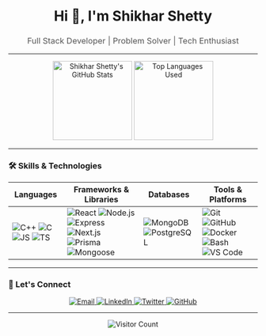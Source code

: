 <h1 align="center">Hi 👋, I'm <b>Shikhar Shetty</b></h1>
<h3 align="center" style="font-weight:400; color:#555;">
  Full Stack Developer | Problem Solver | Tech Enthusiast
</h3>

---

<div align="center">
  <img 
    height="160" 
    src="https://github-readme-stats.vercel.app/api?username=Shikhar-Shetty&show_icons=true&count_private=true&include_all_commits=true&hide_border=true&theme=radical" 
    alt="Shikhar Shetty's GitHub Stats" 
  />
  <img 
    height="160" 
    src="https://github-readme-stats.vercel.app/api/top-langs/?username=Shikhar-Shetty&layout=compact&hide_border=true&theme=radical" 
    alt="Top Languages Used" 
  />
</div>

---

### 🛠 Skills & Technologies

| Languages                               | Frameworks & Libraries                             | Databases                   | Tools & Platforms                                      |
| ------------------------------------- | ------------------------------------------------ | --------------------------- | ----------------------------------------------------- |
| ![C++](https://img.shields.io/badge/C++-00599C?style=flat-square&logo=c%2B%2B&logoColor=white) ![C](https://img.shields.io/badge/C-555555?style=flat-square&logo=c&logoColor=white) ![JS](https://img.shields.io/badge/JavaScript-F7DF1E?style=flat-square&logo=javascript&logoColor=black) ![TS](https://img.shields.io/badge/TypeScript-3178C6?style=flat-square&logo=typescript&logoColor=white) | ![React](https://img.shields.io/badge/React-61DAFB?style=flat-square&logo=react&logoColor=black) ![Node.js](https://img.shields.io/badge/Node.js-339933?style=flat-square&logo=node.js&logoColor=white) ![Express](https://img.shields.io/badge/Express.js-000000?style=flat-square&logo=express&logoColor=white) ![Next.js](https://img.shields.io/badge/Next.js-000000?style=flat-square&logo=next.js&logoColor=white) ![Prisma](https://img.shields.io/badge/Prisma-0C344B?style=flat-square&logo=prisma&logoColor=white) ![Mongoose](https://img.shields.io/badge/Mongoose-880000?style=flat-square&logo=mongoose&logoColor=white) | ![MongoDB](https://img.shields.io/badge/MongoDB-47A248?style=flat-square&logo=mongodb&logoColor=white) ![PostgreSQL](https://img.shields.io/badge/PostgreSQL-336791?style=flat-square&logo=postgresql&logoColor=white) | ![Git](https://img.shields.io/badge/Git-F05032?style=flat-square&logo=git&logoColor=white) ![GitHub](https://img.shields.io/badge/GitHub-181717?style=flat-square&logo=github&logoColor=white) ![Docker](https://img.shields.io/badge/Docker-2496ED?style=flat-square&logo=docker&logoColor=white) ![Bash](https://img.shields.io/badge/Bash-4EAA25?style=flat-square&logo=gnu-bash&logoColor=white) ![VS Code](https://img.shields.io/badge/VS%20Code-007ACC?style=flat-square&logo=visual-studio-code&logoColor=white) |

---

### 🤝 Let's Connect

<p align="center">
  <a href="mailto:your.email@example.com" target="_blank" rel="noopener noreferrer">
    <img alt="Email" src="https://img.shields.io/badge/Email-D14836?style=for-the-badge&logo=gmail&logoColor=white" />
  </a>
  <a href="https://linkedin.com/in/shikhar-shetty" target="_blank" rel="noopener noreferrer">
    <img alt="LinkedIn" src="https://img.shields.io/badge/LinkedIn-0A66C2?style=for-the-badge&logo=linkedin&logoColor=white" />
  </a>
  <a href="https://twitter.com/shikhar_shetty" target="_blank" rel="noopener noreferrer">
    <img alt="Twitter" src="https://img.shields.io/badge/Twitter-1DA1F2?style=for-the-badge&logo=twitter&logoColor=white" />
  </a>
  <a href="https://github.com/Shikhar-Shetty" target="_blank" rel="noopener noreferrer">
    <img alt="GitHub" src="https://img.shields.io/badge/GitHub-181717?style=for-the-badge&logo=github&logoColor=white" />
  </a>
</p>

---

<p align="center">
  <img src="https://badges.pufler.dev/visits/Shikhar-Shetty/Shikhar-Shetty" alt="Visitor Count" />
</p>

